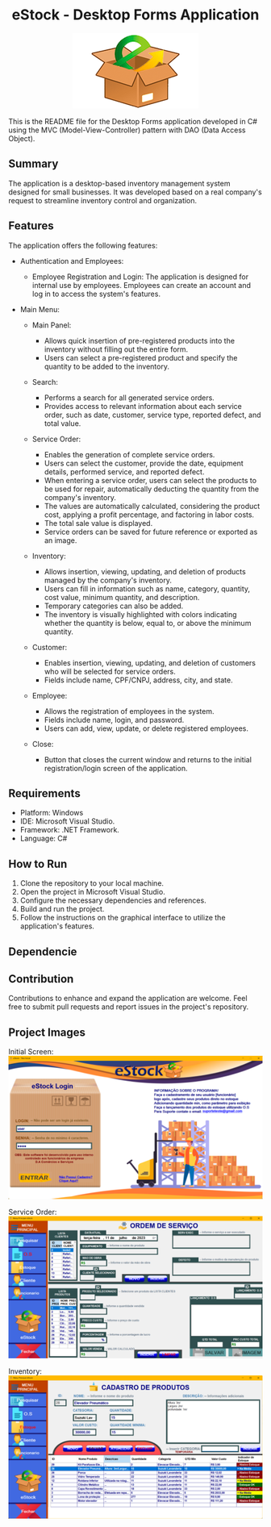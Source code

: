 <div align="center">
  <h1>eStock - Desktop Forms Application</h1>
</div>

<div align="center">
  <img src="imgsReadme/eStock_Logo.png" alt="ILiveMusic Logo">
</div>

This is the README file for the Desktop Forms application developed in C# using the MVC (Model-View-Controller) pattern with DAO (Data Access Object).

## Summary

The application is a desktop-based inventory management system designed for small businesses. It was developed based on a real company's request to streamline inventory control and organization.

## Features

The application offers the following features:

- Authentication and Employees:
  - Employee Registration and Login: The application is designed for internal use by employees. Employees can create an account and log in to access the system's features.

- Main Menu:
  - Main Panel:
    - Allows quick insertion of pre-registered products into the inventory without filling out the entire form.
    - Users can select a pre-registered product and specify the quantity to be added to the inventory.

  - Search:
    - Performs a search for all generated service orders.
    - Provides access to relevant information about each service order, such as date, customer, service type, reported defect, and total value.

  - Service Order:
    - Enables the generation of complete service orders.
    - Users can select the customer, provide the date, equipment details, performed service, and reported defect.
    - When entering a service order, users can select the products to be used for repair, automatically deducting the quantity from the company's inventory.
    - The values are automatically calculated, considering the product cost, applying a profit percentage, and factoring in labor costs.
    - The total sale value is displayed.
    - Service orders can be saved for future reference or exported as an image.

  - Inventory:
    - Allows insertion, viewing, updating, and deletion of products managed by the company's inventory.
    - Users can fill in information such as name, category, quantity, cost value, minimum quantity, and description.
    - Temporary categories can also be added.
    - The inventory is visually highlighted with colors indicating whether the quantity is below, equal to, or above the minimum quantity.

  - Customer:
    - Enables insertion, viewing, updating, and deletion of customers who will be selected for service orders.
    - Fields include name, CPF/CNPJ, address, city, and state.

  - Employee:
    - Allows the registration of employees in the system.
    - Fields include name, login, and password.
    - Users can add, view, update, or delete registered employees.

  - Close:
    - Button that closes the current window and returns to the initial registration/login screen of the application.

## Requirements

- Platform: Windows
- IDE: Microsoft Visual Studio.
- Framework: .NET Framework.
- Language: C#

## How to Run

1. Clone the repository to your local machine.
2. Open the project in Microsoft Visual Studio.
3. Configure the necessary dependencies and references.
4. Build and run the project.
5. Follow the instructions on the graphical interface to utilize the application's features.

## Dependencie



## Contribution

Contributions to enhance and expand the application are welcome. Feel free to submit pull requests and report issues in the project's repository.

## Project Images

Initial Screen:
![Tela Inicial](imgsReadme/telaInicial.png)

Service Order:
![Ordem de Serviço](imgsReadme/O.S.png)

Inventory:
![Estoque](imgsReadme/stock.png)